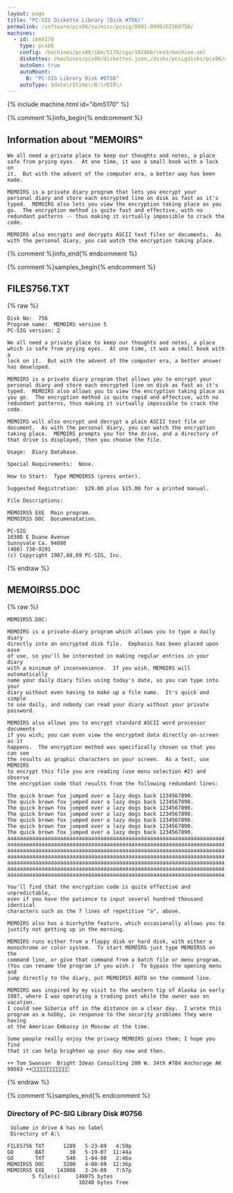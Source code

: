 ```yaml
---
layout: page
title: "PC-SIG Diskette Library (Disk #756)"
permalink: /software/pcx86/sw/misc/pcsig/0001-0999/DISK0756/
machines:
  - id: ibm5170
    type: pcx86
    config: /machines/pcx86/ibm/5170/cga/1024kb/rev3/machine.xml
    diskettes: /machines/pcx86/diskettes.json,/disks/pcsigdisks/pcx86/diskettes.json
    autoGen: true
    autoMount:
      B: "PC-SIG Library Disk #0756"
    autoType: $date\r$time\rB:\rDIR\r
---
```


{% include machine.html id="ibm5170" %}

{% comment %}info_begin{% endcomment %}

## Information about "MEMOIRS"

    We all need a private place to keep our thoughts and notes, a place
    safe from prying eyes.  At one time, it was a small book with a lock on
    it.  But with the advent of the computer era, a better way has been
    made.
    
    MEMOIRS is a private diary program that lets you encrypt your
    personal diary and store each encrypted line on disk as fast as it's
    typed.  MEMOIRS also lets you view the encryption taking place as you
    go.  The encryption method is quite fast and effective, with no
    redundant patterns -- thus making it virtually impossible to crack the
    code.
    
    MEMOIRS also encrypts and decrypts ASCII text files or documents.  As
    with the personal diary, you can watch the encryption taking place.
{% comment %}info_end{% endcomment %}

{% comment %}samples_begin{% endcomment %}

## FILES756.TXT

{% raw %}
```
Disk No:  756
Program name:  MEMOIRS version 5
PC-SIG version: 2

We all need a private place to keep our thoughts and notes, a place
which is safe from prying eyes.  At one time, it was a small book with a
lock on it.  But with the advent of the computer era, a better answer
has developed.

MEMOIRS is a private diary program that allows you to encrypt your
personal diary and store each encrypted line on disk as fast as it's
typed.  MEMOIRS also allows you to view the encryption taking place as
you go.  The encryption method is quite rapid and effective, with no
redundant patterns, thus making it virtually impossible to crack the
code.

MEMOIRS will also encrypt and decrypt a plain ASCII text file or
document.  As with the personal diary, you can watch the encryption
taking place.  MEMOIRS prompts you for the drive, and a directory of
that drive is displayed, then you choose the file.

Usage:  Diary Database.

Special Requirements:  None.

How to Start:  Type MEMOIRS5 (press enter).

Suggested Registration:  $29.00 plus $15.00 for a printed manual.

File Descriptions:

MEMOIRS5 EXE  Main program.
MEMOIRS5 DOC  Documenatation.

PC-SIG
1030D E Duane Avenue
Sunnyvale Ca. 94086
(408) 730-9291
(c) Copyright 1987,88,89 PC-SIG, Inc.

```
{% endraw %}

## MEMOIRS5.DOC

{% raw %}
```
MEMOIRS5.DOC:

MEMOIRS is a private-diary program which allows you to type a daily diary
directly into an encrypted disk file.  Emphasis has been placed upon ease
of use, so you'll be interested in making regular entries in your diary 
with a minimum of inconvenience.  If you wish, MEMOIRS will automatically 
name your daily diary files using today's date, so you can type into your 
diary without even having to make up a file name.  It's quick and simple
to use daily, and nobody can read your diary without your private password.

MEMOIRS also allows you to encrypt standard ASCII word processor documents 
if you wish; you can even view the encrypted data directly on-screen as it 
happens.  The encryption method was specifically chosen so that you can see 
the results as graphic characters on your screen.  As a test, use MEMOIRS 
to encrypt this file you are reading (use menu selection #2) and observe 
the encryption code that results from the following redundant lines:

The quick brown fox jumped over a lazy dogs back 1234567890.
The quick brown fox jumped over a lazy dogs back 1234567890.
The quick brown fox jumped over a lazy dogs back 1234567890.
The quick brown fox jumped over a lazy dogs back 1234567890.
The quick brown fox jumped over a lazy dogs back 1234567890.
The quick brown fox jumped over a lazy dogs back 1234567890.
The quick brown fox jumped over a lazy dogs back 1234567890.
aaaaaaaaaaaaaaaaaaaaaaaaaaaaaaaaaaaaaaaaaaaaaaaaaaaaaaaaaaaaaaaaaaaaaa
aaaaaaaaaaaaaaaaaaaaaaaaaaaaaaaaaaaaaaaaaaaaaaaaaaaaaaaaaaaaaaaaaaaaaa
aaaaaaaaaaaaaaaaaaaaaaaaaaaaaaaaaaaaaaaaaaaaaaaaaaaaaaaaaaaaaaaaaaaaaa
aaaaaaaaaaaaaaaaaaaaaaaaaaaaaaaaaaaaaaaaaaaaaaaaaaaaaaaaaaaaaaaaaaaaaa
aaaaaaaaaaaaaaaaaaaaaaaaaaaaaaaaaaaaaaaaaaaaaaaaaaaaaaaaaaaaaaaaaaaaaa
aaaaaaaaaaaaaaaaaaaaaaaaaaaaaaaaaaaaaaaaaaaaaaaaaaaaaaaaaaaaaaaaaaaaaa
aaaaaaaaaaaaaaaaaaaaaaaaaaaaaaaaaaaaaaaaaaaaaaaaaaaaaaaaaaaaaaaaaaaaaa

You'll find that the encryption code is quite effective and unpredictable,
even if you have the patience to input several hundred thousand identical 
characters such as the 7 lines of repetitive "a", above.

MEMOIRS also has a biorhythm feature, which occasionally allows you to 
justify not getting up in the morning.

MEMOIRS runs either from a floppy disk or hard disk, with either a 
monochrome or color system.  To start MEMOIRS just type MEMOIRS5 on the 
command line, or give that command from a batch file or menu program.  
(You can rename the program if you wish.)  To bypass the opening menu and 
jump directly to the diary, put MEMOIRS5 AUTO on the command line.  

MEMOIRS was inspired by my visit to the western tip of Alaska in early
1987, where I was operating a trading post while the owner was on vacation.  
I could see Siberia off in the distance on a clear day.  I wrote this 
program as a hobby, in response to the security problems they were having 
at the American Embassy in Moscow at the time.

Some people really enjoy the privacy MEMOIRS gives them; I hope you find
that it can help brighten up your day now and then.

++ Tom Swanson  Bright Ideas Consulting 200 W. 34th #784 Anchorage AK 99503 ++
```
{% endraw %}

{% comment %}samples_end{% endcomment %}

### Directory of PC-SIG Library Disk #0756

     Volume in drive A has no label
     Directory of A:\

    FILES756 TXT      1289   5-23-89   4:59p
    GO       BAT        38   5-19-87  11:44a
    GO       TXT       540   1-04-80   2:46a
    MEMOIRS5 DOC      3200   4-08-89  12:36p
    MEMOIRS5 EXE    143008   3-26-89   7:57p
            5 file(s)     148075 bytes
                           10240 bytes free

